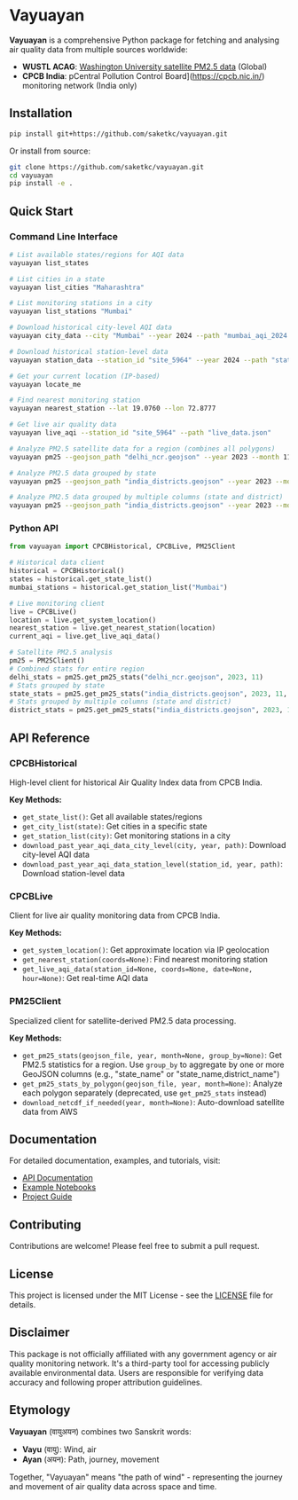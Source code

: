 # Vayuayan

**Vayuayan** is a comprehensive Python package for fetching and analysing air quality data from multiple sources worldwide:

- **WUSTL ACAG**: [Washington University satellite PM2.5 data](https://sites.wustl.edu/acag/datasets/surface-pm2-5/) (Global)
- **CPCB India**: pCentral Pollution Control Board](https://cpcb.nic.in/) monitoring network (India only)

## Installation

```bash
pip install git+https://github.com/saketkc/vayuayan.git
```

Or install from source:

```bash
git clone https://github.com/saketkc/vayuayan.git
cd vayuayan
pip install -e .
```

## Quick Start

### Command Line Interface

```bash
# List available states/regions for AQI data
vayuayan list_states

# List cities in a state
vayuayan list_cities "Maharashtra"

# List monitoring stations in a city
vayuayan list_stations "Mumbai"

# Download historical city-level AQI data
vayuayan city_data --city "Mumbai" --year 2024 --path "mumbai_aqi_2024.csv"

# Download historical station-level data
vayuayan station_data --station_id "site_5964" --year 2024 --path "station_data_2024.csv"

# Get your current location (IP-based)
vayuayan locate_me

# Find nearest monitoring station
vayuayan nearest_station --lat 19.0760 --lon 72.8777

# Get live air quality data
vayuayan live_aqi --station_id "site_5964" --path "live_data.json"

# Analyze PM2.5 satellite data for a region (combines all polygons)
vayuayan pm25 --geojson_path "delhi_ncr.geojson" --year 2023 --month 11

# Analyze PM2.5 data grouped by state
vayuayan pm25 --geojson_path "india_districts.geojson" --year 2023 --month 11 --group_by state_name

# Analyze PM2.5 data grouped by multiple columns (state and district)
vayuayan pm25 --geojson_path "india_districts.geojson" --year 2023 --month 11 --group_by state_name,district_name
```

### Python API

```python
from vayuayan import CPCBHistorical, CPCBLive, PM25Client

# Historical data client
historical = CPCBHistorical()
states = historical.get_state_list()
mumbai_stations = historical.get_station_list("Mumbai")

# Live monitoring client
live = CPCBLive()
location = live.get_system_location()
nearest_station = live.get_nearest_station(location)
current_aqi = live.get_live_aqi_data()

# Satellite PM2.5 analysis
pm25 = PM25Client()
# Combined stats for entire region
delhi_stats = pm25.get_pm25_stats("delhi_ncr.geojson", 2023, 11)
# Stats grouped by state
state_stats = pm25.get_pm25_stats("india_districts.geojson", 2023, 11, group_by="state_name")
# Stats grouped by multiple columns (state and district)
district_stats = pm25.get_pm25_stats("india_districts.geojson", 2023, 11, group_by="state_name,district_name")
```

## API Reference

### CPCBHistorical
High-level client for historical Air Quality Index data from CPCB India.

**Key Methods:**
- `get_state_list()`: Get all available states/regions
- `get_city_list(state)`: Get cities in a specific state
- `get_station_list(city)`: Get monitoring stations in a city
- `download_past_year_aqi_data_city_level(city, year, path)`: Download city-level AQI data
- `download_past_year_aqi_data_station_level(station_id, year, path)`: Download station-level data

### CPCBLive
Client for live air quality monitoring data from CPCB India.

**Key Methods:**
- `get_system_location()`: Get approximate location via IP geolocation
- `get_nearest_station(coords=None)`: Find nearest monitoring station
- `get_live_aqi_data(station_id=None, coords=None, date=None, hour=None)`: Get real-time AQI data

### PM25Client
Specialized client for satellite-derived PM2.5 data processing.

**Key Methods:**
- `get_pm25_stats(geojson_file, year, month=None, group_by=None)`: Get PM2.5 statistics for a region. Use `group_by` to aggregate by one or more GeoJSON columns (e.g., "state_name" or "state_name,district_name")
- `get_pm25_stats_by_polygon(geojson_file, year, month=None)`: Analyze each polygon separately (deprecated, use `get_pm25_stats` instead)
- `download_netcdf_if_needed(year, month=None)`: Auto-download satellite data from AWS


## Documentation

For detailed documentation, examples, and tutorials, visit:
- [API Documentation](https://vayuayan.readthedocs.io/)
- [Example Notebooks](./notebooks/)
- [Project Guide](./CLAUDE.md)

## Contributing

Contributions are welcome! Please feel free to submit a pull request.

## License

This project is licensed under the MIT License - see the [LICENSE](LICENSE) file for details.

## Disclaimer

This package is not officially affiliated with any government agency or air quality monitoring network. It's a third-party tool for accessing publicly available environmental data. Users are responsible for verifying data accuracy and following proper attribution guidelines.

## Etymology

**Vayuayan** (वायुअयन) combines two Sanskrit words:
- **Vayu** (वायु): Wind, air 
- **Ayan** (अयन): Path, journey, movement

Together, "Vayuayan" means "the path of wind" - representing the journey and movement of air quality data across space and time.
